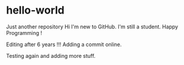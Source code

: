 # hello-world
Just another repository
Hi I'm new to GitHub.
I'm still a student.
Happy Programming !

Editing after 6 years !!!
Adding a commit online.

Testing again and adding more stuff.
